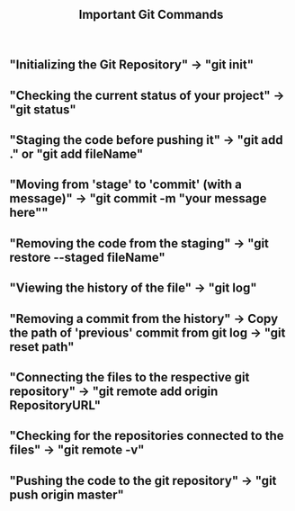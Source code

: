 <h2 align="center">Important Git Commands</h2>

<br/>

## "Initializing the Git Repository" -> "git init"

## "Checking the current status of your project" -> "git status"

## "Staging the code before pushing it" -> "git add ." or "git add fileName"

## "Moving from 'stage' to 'commit' (with a message)" -> "git commit -m "your message here""

## "Removing the code from the staging" -> "git restore --staged fileName"

## "Viewing the history of the file" -> "git log"

## "Removing a commit from the history" -> Copy the path of 'previous' commit from git log -> "git reset path"

## "Connecting the files to the respective git repository" -> "git remote add origin RepositoryURL"

## "Checking for the repositories connected to the files" -> "git remote -v"

## "Pushing the code to the git repository" -> "git push origin master"

